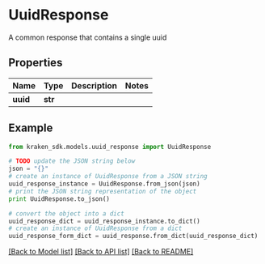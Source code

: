 # UuidResponse

A common response that contains a single uuid

## Properties
Name | Type | Description | Notes
------------ | ------------- | ------------- | -------------
**uuid** | **str** |  | 

## Example

```python
from kraken_sdk.models.uuid_response import UuidResponse

# TODO update the JSON string below
json = "{}"
# create an instance of UuidResponse from a JSON string
uuid_response_instance = UuidResponse.from_json(json)
# print the JSON string representation of the object
print UuidResponse.to_json()

# convert the object into a dict
uuid_response_dict = uuid_response_instance.to_dict()
# create an instance of UuidResponse from a dict
uuid_response_form_dict = uuid_response.from_dict(uuid_response_dict)
```
[[Back to Model list]](../README.md#documentation-for-models) [[Back to API list]](../README.md#documentation-for-api-endpoints) [[Back to README]](../README.md)


